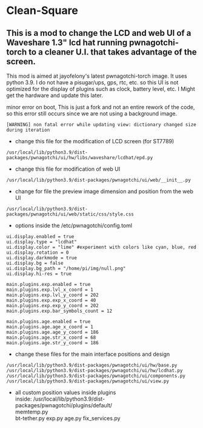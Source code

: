 # Clean-Square
This is a mod to change the LCD and web UI of a Waveshare 1.3" lcd hat running pwnagotchi-torch to a cleaner U.I. that takes advantage of the screen.
-------------- 
This mod is aimed at jayofelony's latest pwnagotchi-torch image. It uses python 3.9. I do not have a pisugar/ups, gps, rtc, etc. so this UI is not optimized for the display of plugins such as clock, battery level, etc. I Might get the hardware and update this later.

minor error on boot, This is just a fork and not an entire rework of the code, so this error still occurs since we are not using a background image.
```
[WARNING] non fatal error while updating view: dictionary changed size during iteration
```
- change this file for the modification of LCD screen  (for ST7789)
```
/usr/local/lib/python3.9/dist-packages/pwnagotchi/ui/hw/libs/waveshare/lcdhat/epd.py  
```
- change this file for modification of web UI  
```
/usr/local/lib/python3.9/dist-packages/pwnagotchi/ui/web/__init__.py
```
- change for file the preview image dimension and position from the web UI  
```
/usr/local/lib/python3.9/dist-packages/pwnagotchi/ui/web/static/css/style.css  
```
  
- options inside the /etc/pwnagotchi/config.toml  
```
ui.display.enabled = true
ui.display.type = "lcdhat"
ui.display.color = "lime" #experiment with colors like cyan, blue, red
ui.display.rotation = 0
ui.display.darkmode = true
ui.display.bg = false
ui.display.bg_path = "/home/pi/img/null.png"
ui.display.hi-res = true

main.plugins.exp.enabled = true
main.plugins.exp.lvl_x_coord = 1
main.plugins.exp.lvl_y_coord = 202
main.plugins.exp.exp_x_coord = 40
main.plugins.exp.exp_y_coord = 202
main.plugins.exp.bar_symbols_count = 12

main.plugins.age.enabled = true
main.plugins.age.age_x_coord = 1
main.plugins.age.age_y_coord = 186
main.plugins.age.str_x_coord = 68
main.plugins.age.str_y_coord = 186
```
  
- change these files for the main interface positions and design
```
/usr/local/lib/python3.9/dist-packages/pwnagotchi/ui/hw/base.py
/usr/local/lib/python3.9/dist-packages/pwnagotchi/ui/hw/lcdhat.py
/usr/local/lib/python3.9/dist-packages/pwnagotchi/ui/components.py
/usr/local/lib/python3.9/dist-packages/pwnagotchi/ui/view.py
```  

- all custom position values inside plugins  
inside: /usr/local/lib/python3.9/dist-packages/pwnagotchi/plugins/default/  
memtemp.py  
bt-tether.py
exp.py
age.py
fix_services.py  

